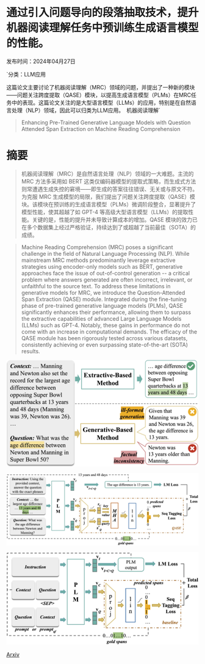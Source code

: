# 通过引入问题导向的段落抽取技术，提升机器阅读理解任务中预训练生成语言模型的性能。

发布时间：2024年04月27日

`分类：LLM应用

这篇论文主要讨论了机器阅读理解（MRC）领域的问题，并提出了一种新的模块——问题关注跨度提取（QASE）模块，以提高生成语言模型（PLMs）在MRC任务中的表现。这篇论文关注的是大型语言模型（LLMs）的应用，特别是在自然语言处理（NLP）领域，因此可以归类为LLM应用。` `机器阅读理解`

> Enhancing Pre-Trained Generative Language Models with Question Attended Span Extraction on Machine Reading Comprehension

# 摘要

> 机器阅读理解（MRC）是自然语言处理（NLP）领域的一大难题。主流的 MRC 方法多采用如 BERT 这类仅编码器模型的提取式策略，而生成式方法则常遭遇生成失控的窘境——即生成的答案往往错误、无关或与原文不符。为克服 MRC 生成模型的局限，我们提出了问题关注跨度提取（QASE）模块。该模块在预训练的生成语言模型（PLMs）微调阶段整合，显著提升了模型性能，使其超越了如 GPT-4 等高级大型语言模型（LLMs）的提取性能。关键的是，性能的提升并未导致计算成本的增加。QASE 模块的效力已在多个数据集上经过严格验证，持续达到了或超越了当前最佳（SOTA）的成绩。

> Machine Reading Comprehension (MRC) poses a significant challenge in the field of Natural Language Processing (NLP). While mainstream MRC methods predominantly leverage extractive strategies using encoder-only models such as BERT, generative approaches face the issue of out-of-control generation -- a critical problem where answers generated are often incorrect, irrelevant, or unfaithful to the source text. To address these limitations in generative models for MRC, we introduce the Question-Attended Span Extraction (QASE) module. Integrated during the fine-tuning phase of pre-trained generative language models (PLMs), QASE significantly enhances their performance, allowing them to surpass the extractive capabilities of advanced Large Language Models (LLMs) such as GPT-4. Notably, these gains in performance do not come with an increase in computational demands. The efficacy of the QASE module has been rigorously tested across various datasets, consistently achieving or even surpassing state-of-the-art (SOTA) results.

![通过引入问题导向的段落抽取技术，提升机器阅读理解任务中预训练生成语言模型的性能。](../../../paper_images/2404.17991/extractive_vs_generative.jpg)

![通过引入问题导向的段落抽取技术，提升机器阅读理解任务中预训练生成语言模型的性能。](../../../paper_images/2404.17991/QASE.jpg)

![通过引入问题导向的段落抽取技术，提升机器阅读理解任务中预训练生成语言模型的性能。](../../../paper_images/2404.17991/baseline.jpg)

[Arxiv](https://arxiv.org/abs/2404.17991)